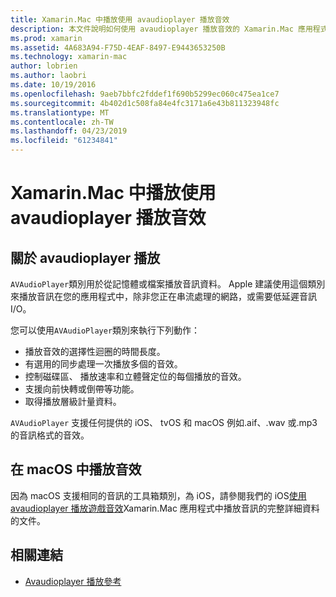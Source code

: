 ```yaml
---
title: Xamarin.Mac 中播放使用 avaudioplayer 播放音效
description: 本文件說明如何使用 avaudioplayer 播放音效的 Xamarin.Mac 應用程式中播放。 它討論 avaudioplayer 播放高的層級和更全面地探索它的其他文件的連結。
ms.prod: xamarin
ms.assetid: 4A683A94-F75D-4EAF-8497-E9443653250B
ms.technology: xamarin-mac
author: lobrien
ms.author: laobri
ms.date: 10/19/2016
ms.openlocfilehash: 9aeb7bbfc2fddef1f690b5299ec060c475ea1ce7
ms.sourcegitcommit: 4b402d1c508fa84e4fc3171a6e43b811323948fc
ms.translationtype: MT
ms.contentlocale: zh-TW
ms.lasthandoff: 04/23/2019
ms.locfileid: "61234841"
---
```

# <a name="playing-sound-with-avaudioplayer-in-xamarinmac"></a>Xamarin.Mac 中播放使用 avaudioplayer 播放音效

## <a name="about-the-avaudioplayer"></a>關於 avaudioplayer 播放

`AVAudioPlayer`類別用於從記憶體或檔案播放音訊資料。 Apple 建議使用這個類別來播放音訊在您的應用程式中，除非您正在串流處理的網路，或需要低延遲音訊 I/O。

您可以使用`AVAudioPlayer`類別來執行下列動作：

- 播放音效的選擇性迴圈的時間長度。
- 有選用的同步處理一次播放多個的音效。
- 控制磁碟區、 播放速率和立體聲定位的每個播放的音效。
- 支援向前快轉或倒帶等功能。
- 取得播放層級計量資料。

`AVAudioPlayer` 支援任何提供的 iOS、 tvOS 和 macOS 例如.aif、.wav 或.mp3 的音訊格式的音效。

## <a name="playing-sounds-in-macos"></a>在 macOS 中播放音效

因為 macOS 支援相同的音訊的工具箱類別，為 iOS，請參閱我們的 iOS[使用 avaudioplayer 播放遊戲音效](https://github.com/xamarin/recipes/tree/master/Recipes/ios/media/sound/avaudioplayer)Xamarin.Mac 應用程式中播放音訊的完整詳細資料的文件。

## <a name="related-links"></a>相關連結

- [Avaudioplayer 播放參考](https://developer.apple.com/documentation/avfoundation/avaudioplayer)
